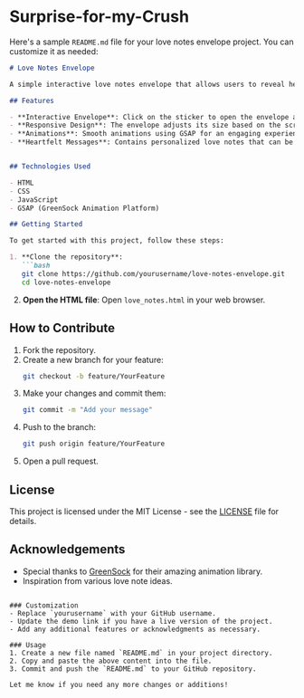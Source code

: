 # Surprise-for-my-Crush
Here's a sample `README.md` file for your love notes envelope project. You can customize it as needed:

```markdown
# Love Notes Envelope

A simple interactive love notes envelope that allows users to reveal heartfelt messages by clicking on the envelope sticker and the notes. This project uses HTML, CSS, and JavaScript to create an engaging user experience.

## Features

- **Interactive Envelope**: Click on the sticker to open the envelope and reveal love notes.
- **Responsive Design**: The envelope adjusts its size based on the screen width, ensuring a great look on both mobile and desktop devices.
- **Animations**: Smooth animations using GSAP for an engaging experience.
- **Heartfelt Messages**: Contains personalized love notes that can be easily modified.


## Technologies Used

- HTML
- CSS
- JavaScript
- GSAP (GreenSock Animation Platform)

## Getting Started

To get started with this project, follow these steps:

1. **Clone the repository**:
   ```bash
   git clone https://github.com/yourusername/love-notes-envelope.git
   cd love-notes-envelope
   ```

2. **Open the HTML file**:
   Open `love_notes.html` in your web browser.

## How to Contribute

1. Fork the repository.
2. Create a new branch for your feature:
   ```bash
   git checkout -b feature/YourFeature
   ```
3. Make your changes and commit them:
   ```bash
   git commit -m "Add your message"
   ```
4. Push to the branch:
   ```bash
   git push origin feature/YourFeature
   ```
5. Open a pull request.

## License

This project is licensed under the MIT License - see the [LICENSE](LICENSE) file for details.

## Acknowledgements

- Special thanks to [GreenSock](https://greensock.com/) for their amazing animation library.
- Inspiration from various love note ideas.
```

### Customization
- Replace `yourusername` with your GitHub username.
- Update the demo link if you have a live version of the project.
- Add any additional features or acknowledgments as necessary.

### Usage
1. Create a new file named `README.md` in your project directory.
2. Copy and paste the above content into the file.
3. Commit and push the `README.md` to your GitHub repository.

Let me know if you need any more changes or additions!
